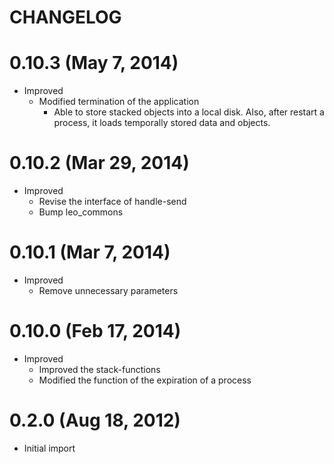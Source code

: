 CHANGELOG
=========

0.10.3 (May 7, 2014)
=====================

* Improved
    * Modified termination of the application
        * Able to store stacked objects into a local disk. Also, after restart a process, it loads temporally stored data and objects.


0.10.2 (Mar 29, 2014)
=====================

* Improved
    * Revise the interface of handle-send
    * Bump leo_commons


0.10.1 (Mar 7, 2014)
=====================

* Improved
    * Remove unnecessary parameters


0.10.0 (Feb 17, 2014)
=====================

* Improved
    * Improved the stack-functions
    * Modified the function of the expiration of a process


0.2.0 (Aug 18, 2012)
=====================

* Initial import


